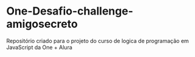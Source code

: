 # One-Desafio-challenge-amigosecreto
Repositório criado para o projeto do curso de logica de programação em JavaScript da One + Alura
